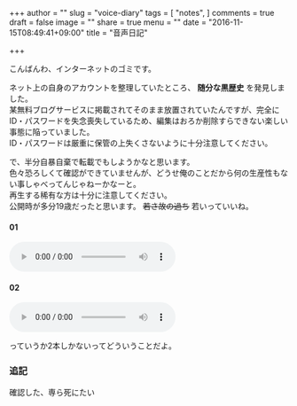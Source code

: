 +++
author = ""
slug = "voice-diary"
tags = [
  "notes",
]
comments = true
draft = false
image = ""
share = true
menu = ""
date = "2016-11-15T08:49:41+09:00"
title = "音声日記"

+++

こんばんわ、インターネットのゴミです。
<!--more-->
ネット上の自身のアカウントを整理していたところ、 **随分な黒歴史** を発見しました。  
某無料ブログサービスに掲載されてそのまま放置されていたんですが、完全にID・パスワードを失念喪失しているため、編集はおろか削除すらできない楽しい事態に陥っていました。  
ID・パスワードは厳重に保管の上失くさないように十分注意してください。

で、半分自暴自棄で転載でもしようかなと思います。  
色々恐ろしくて確認ができていませんが、どうせ俺のことだから何の生産性もない事しゃべってんじゃねーかなーと。  
再生する稀有な方は十分に注意してください。  
公開時が多分19歳だったと思います。 ~~若さ故の過ち~~ 若いっていいね。

#### 01

<audio src="/audio/01.mp3" controls>
  <a href="/audio/01.mp3">01</a>
</audio>

#### 02

<audio src="/audio/02.mp3" controls>
  <a href="/audio/02.mp3">02</a>
</audio>

っていうか2本しかないってどういうことだよ。

### 追記

確認した、専ら死にたい
